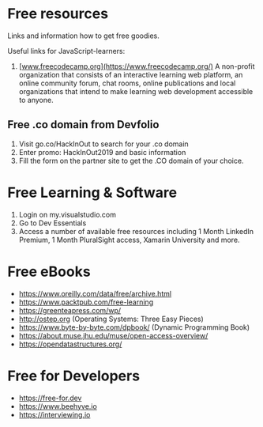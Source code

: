 # Free resources
Links and information how to get free goodies.

Useful links for JavaScript-learners:
1. [www.freecodecamp.org](https://www.freecodecamp.org/)
A non-profit organization that consists of an interactive learning web platform, an online community forum, chat rooms, online publications and local organizations that intend to make learning web development accessible to anyone.

## Free .co domain from Devfolio

1. Visit go.co/HackInOut to search for your .co domain
2. Enter promo: HackInOut2019 and basic information
3. Fill the form on the partner site to get the .CO domain of your choice.

# Free Learning & Software
1. Login on my.visualstudio.com
2. Go to Dev Essentials
3. Access a number of available free resources including 1 Month LinkedIn Premium, 1 Month PluralSight access, Xamarin University and more.


# Free eBooks
- https://www.oreilly.com/data/free/archive.html
- https://www.packtpub.com/free-learning
- https://greenteapress.com/wp/
- http://ostep.org (Operating Systems: Three Easy Pieces)
- https://www.byte-by-byte.com/dpbook/ (Dynamic Programming Book)
- https://about.muse.jhu.edu/muse/open-access-overview/
- https://opendatastructures.org/

# Free for Developers
- https://free-for.dev
- https://www.beehyve.io
- https://interviewing.io
